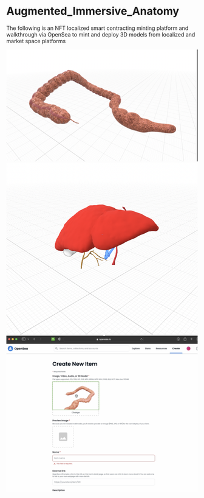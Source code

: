 # Augmented_Immersive_Anatomy
The following is an NFT localized smart contracting minting platform and walkthrough via OpenSea to mint and deploy 3D models from localized and market space platforms




![Intestine Logo](/VAROS/intestine.png)
![Liver Logo](/VAROS/liver.png)
![OpenSea Logo](/VAROS/OpenSea.png)
